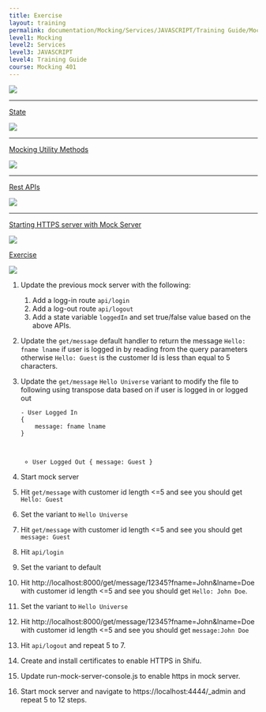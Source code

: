 ```yaml
---
title: Exercise
layout: training
permalink: documentation/Mocking/Services/JAVASCRIPT/Training Guide/Mocking 401/Exercise
level1: Mocking
level2: Services
level3: JAVASCRIPT
level4: Training Guide
course: Mocking 401
---
```

<div class="sidebar">
<div class="training-doc-link">
<div class ="training-doc-link-left">
<img class="training-doc-link-left__img" src="{{site.baseurl}}/images/training/checked.png" srcset="{{site.baseurl}}/images/training/checked%402x.png 2x, {{site.baseurl}}/images/training/checked%403x.png 3x" /><hr class="training-doc-link-left__hr training-doc-link-left__hr-completed" /></div>
<p class="training-doc-link__text">
<a class="training-doc-link__text-completed" href="./State">State</a></p>
</div>
<div class="training-doc-link">
<div class ="training-doc-link-left">
<img class="training-doc-link-left__img" src="{{site.baseurl}}/images/training/checked.png" srcset="{{site.baseurl}}/images/training/checked%402x.png 2x, {{site.baseurl}}/images/training/checked%403x.png 3x" /><hr class="training-doc-link-left__hr training-doc-link-left__hr-completed" /></div>
<p class="training-doc-link__text">
<a class="training-doc-link__text-completed" href="./Mocking Utility Methods">Mocking Utility Methods</a></p>
</div>
<div class="training-doc-link">
<div class ="training-doc-link-left">
<img class="training-doc-link-left__img" src="{{site.baseurl}}/images/training/checked.png" srcset="{{site.baseurl}}/images/training/checked%402x.png 2x, {{site.baseurl}}/images/training/checked%403x.png 3x" /><hr class="training-doc-link-left__hr training-doc-link-left__hr-completed" /></div>
<p class="training-doc-link__text">
<a class="training-doc-link__text-completed" href="./Rest APIs">Rest APIs</a></p>
</div>
<div class="training-doc-link">
<div class ="training-doc-link-left">
<img class="training-doc-link-left__img" src="{{site.baseurl}}/images/training/checked.png" srcset="{{site.baseurl}}/images/training/checked%402x.png 2x, {{site.baseurl}}/images/training/checked%403x.png 3x" /><hr class="training-doc-link-left__hr training-doc-link-left__hr-completed" /></div>
<p class="training-doc-link__text">
<a class="training-doc-link__text-completed" href="./Starting HTTPS server with Mock Server">Starting HTTPS server with Mock Server</a></p>
</div>
<div class="training-doc-link">
<div class ="training-doc-link-left">
<img class="training-doc-link-left__img" src="{{site.baseurl}}/images/training/actived.png" srcset="{{site.baseurl}}/images/training/actived%402x.png 2x, {{site.baseurl}}/images/training/actived%403x.png 3x" /></div>
<p class="training-doc-link__text">
<a class="training-doc-link__text-current" href="./Exercise">Exercise</a></p>
</div>
</div>
<div class="training-doc-nav-btn">
<a href="./Starting HTTPS server with Mock Server"><img src="{{site.baseurl}}/images/training/btn-left.png" srcset="{{site.baseurl}}/images/training/btn-left%402x.png 2x, {{site.baseurl}}/images/training/btn-left%403x.png 3x" /></a>
</div>
<div class="training-content markdown">
<ol>
<li><p>Update the previous mock server with the following:</p>
<ol>
<li>Add a logg-in route <code>api/login</code></li>
<li>Add a log-out route <code>api/logout</code></li>
<li>Add a state variable <code>loggedIn</code> and set true/false value based on the above APIs.</li>
</ol></li>
<li><p>Update the <code>get/message</code> default handler to return the message <code>Hello: fname lname</code> if user is logged in by reading from the query parameters otherwise  <code>Hello: Guest</code> is the customer Id is less than equal to 5 characters.</p></li>
<li><p>Update the <code>get/message</code> <code>Hello Universe</code> variant to modify the file to following using transpose data based on if user is logged in or logged out</p>
<pre><code class="language-js">- User Logged In
{
    message: fname lname
}

- User Logged Out
{
    message: Guest
}
</code></pre></li>
<li><p>Start mock server</p></li>
<li><p>Hit <code>get/message</code> with customer id length &lt;=5 and see you should get <code>Hello: Guest</code></p></li>
<li><p>Set the variant to <code>Hello Universe</code></p></li>
<li><p>Hit <code>get/message</code> with customer id length &lt;=5 and see you should get <code>message: Guest</code></p></li>
<li><p>Hit <code>api/login</code></p></li>
<li><p>Set the variant to default</p></li>
<li><p>Hit http://localhost:8000/get/message/12345?fname=John&amp;lname=Doe with customer id length &lt;=5 and see you should get <code>Hello: John Doe</code>.</p></li>
<li><p>Set the variant to <code>Hello Universe</code></p></li>
<li><p>Hit http://localhost:8000/get/message/12345?fname=John&amp;lname=Doe with customer id length &lt;=5 and see you should get <code>message:John Doe</code></p></li>
<li><p>Hit <code>api/logout</code> and repeat 5 to 7.</p></li>
<li><p>Create and install certificates to enable HTTPS in Shifu.</p></li>
<li><p>Update run-mock-server-console.js to enable https in mock server.</p></li>
<li><p>Start mock server and navigate to https://localhost:4444/_admin and repeat 5 to 12 steps.</p></li>
</ol>
</div>
<div class="training-doc-nav-btn">
</div>
